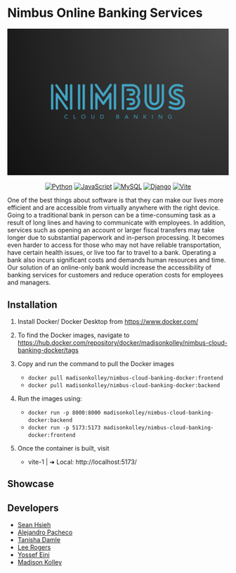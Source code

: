 # Nimbus Online Banking Services

![Nimbus Cloud Banking](github_assets/nimbus_logo.png)

<div align="center">

  <a href="">![Python](https://img.shields.io/badge/python-3670A0?style=for-the-badge&logo=python&logoColor=ffdd54)</a>
  <a href="">![JavaScript](https://img.shields.io/badge/javascript-%23323330.svg?style=for-the-badge&logo=javascript&logoColor=%23F7DF1E)</a>
  <a href="">![MySQL](https://img.shields.io/badge/mysql-4479A1.svg?style=for-the-badge&logo=mysql&logoColor=white)</a>
  <a href="">![Django](https://img.shields.io/badge/django-%23092E20.svg?style=for-the-badge&logo=django&logoColor=white)</a>
  <a href="">![Vite](https://img.shields.io/badge/vite-%23646CFF.svg?style=for-the-badge&logo=vite&logoColor=white)</a>
</div>

One of the best things about software is that they can make our lives more efficient and are accessible from virtually anywhere with the right device. Going to a traditional bank in person can be a time-consuming task as a result of long lines and having to communicate with employees. In addition, services such as opening an account or larger fiscal transfers may take longer due to substantial paperwork and in-person processing. It becomes even harder to access for those who may not have reliable transportation, have certain health issues, or live too far to travel to a bank. Operating a bank also incurs significant costs and demands human resources and time. Our solution of an online-only bank would increase the accessibility of banking services for customers and reduce operation costs for employees and managers. 

## Installation

1. Install Docker/ Docker Desktop from https://www.docker.com/
2. To find the Docker images, navigate to https://hub.docker.com/repository/docker/madisonkolley/nimbus-cloud-banking-docker/tags
3. Copy and run the command to pull the Docker images 
    - `docker pull madisonkolley/nimbus-cloud-banking-docker:frontend`
    - `docker pull madisonkolley/nimbus-cloud-banking-docker:backend`
4. Run the images using:
    - `docker run -p 8000:8000 madisonkolley/nimbus-cloud-banking-docker:backend`
    - `docker run -p 5173:5173 madisonkolley/nimbus-cloud-banking-docker:frontend`

6. Once the container is built, visit 
    - vite-1    |   ➜  Local:   http://localhost:5173/
  
## Showcase

## Developers

- [Sean Hsieh](https://github.com/ShangchenHsieh)
- [Alejandro Pacheco](https://github.com/Alx455)
- [Tanisha Damle](https://github.com/TanishaD111)
- [Lee Rogers](https://github.com/lrogerscs)
- [Yossef Eini](https://github.com/Yossefgit)
- [Madison Kolley](https://github.com/Meowitsmadi)
